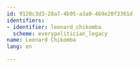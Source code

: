 ```yaml
---
id: 9128c3d3-28a7-4b95-a3a0-469e20f3361d
identifiers:
- identifier: leonard_chikomba
  scheme: everypolitician_legacy
name: Leonard Chikomba
lang: en

---
```

